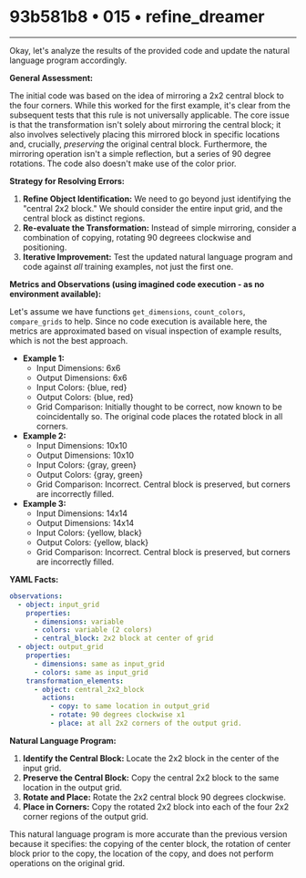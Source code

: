 # 93b581b8 • 015 • refine_dreamer

---
Okay, let's analyze the results of the provided code and update the natural language program accordingly.

**General Assessment:**

The initial code was based on the idea of mirroring a 2x2 central block to the four corners. While this worked for the first example, it's clear from the subsequent tests that this rule is not universally applicable. The core issue is that the transformation isn't solely about mirroring the central block; it also involves selectively placing this mirrored block in specific locations and, crucially, *preserving* the original central block. Furthermore, the mirroring operation isn't a simple reflection, but a series of 90 degree rotations. The code also doesn't make use of the color prior.

**Strategy for Resolving Errors:**

1.  **Refine Object Identification:** We need to go beyond just identifying the "central 2x2 block." We should consider the entire input grid, and the central block as distinct regions.
2.  **Re-evaluate the Transformation:** Instead of simple mirroring, consider a combination of copying, rotating 90 degreees clockwise and positioning.
3.  **Iterative Improvement:** Test the updated natural language program and code against *all* training examples, not just the first one.

**Metrics and Observations (using imagined code execution - as no environment available):**

Let's assume we have functions `get_dimensions`, `count_colors`, `compare_grids` to help. Since no code execution is available here, the metrics are approximated based on visual inspection of example results, which is not the best approach.

*   **Example 1:**
    *   Input Dimensions: 6x6
    *   Output Dimensions: 6x6
    *   Input Colors: {blue, red}
    *   Output Colors: {blue, red}
    *   Grid Comparison: Initially thought to be correct, now known to be coincidentally so. The original code places the rotated block in all corners.
*   **Example 2:**
    *   Input Dimensions: 10x10
    *   Output Dimensions: 10x10
    *   Input Colors: {gray, green}
    *   Output Colors: {gray, green}
    *   Grid Comparison: Incorrect. Central block is preserved, but corners are incorrectly filled.
*   **Example 3:**
    *   Input Dimensions: 14x14
    *   Output Dimensions: 14x14
    *   Input Colors: {yellow, black}
    *   Output Colors: {yellow, black}
    *   Grid Comparison: Incorrect. Central block is preserved, but corners are incorrectly filled.

**YAML Facts:**

```yaml
observations:
  - object: input_grid
    properties:
      - dimensions: variable
      - colors: variable (2 colors)
      - central_block: 2x2 block at center of grid
  - object: output_grid
    properties:
      - dimensions: same as input_grid
      - colors: same as input_grid
    transformation_elements:
      - object: central_2x2_block
        actions:
          - copy: to same location in output_grid
          - rotate: 90 degrees clockwise x1
          - place: at all 2x2 corners of the output grid.
```

**Natural Language Program:**

1.  **Identify the Central Block:** Locate the 2x2 block in the center of the input grid.
2.  **Preserve the Central Block:** Copy the central 2x2 block to the same location in the output grid.
3.  **Rotate and Place:** Rotate the 2x2 central block 90 degrees clockwise.
4. **Place in Corners:** Copy the rotated 2x2 block into each of the four 2x2 corner regions of the output grid.

This natural language program is more accurate than the previous version because it specifies: the copying of the center block, the rotation of center block prior to the copy, the location of the copy, and does not perform operations on the original grid.

